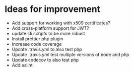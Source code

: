 # Ideas for improvement

- Add support for working with x509 certificates?
- Add cross-platform support for JWT?
- update cli scripts to be more robust
- Install prettier php plugin
- Increase code coverage
- Update .travis.yml to also test php
- Update .travis.yml test multiple versions of node and php
- Update codecov to also test php
- Add eslint
